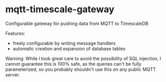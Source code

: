# mqtt-timescale-gateway
Configurable gateway for pushing data from MQTT to TimescaleDB

Features:
- freely configurable by writing message handlers
- automatic creation and expansion of database tables

Warning: While I took great care to avoid the possibility of SQL injection, I cannot guarantee this is 100% safe, as the queries can't be fully parameterized, so you probably shouldn't use this on any public MQTT server.